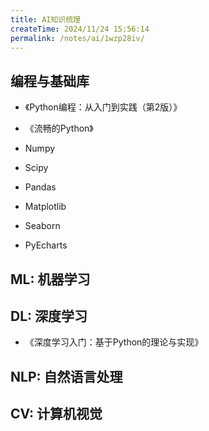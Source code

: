 ```yaml
---
title: AI知识梳理
createTime: 2024/11/24 15:56:14
permalink: /notes/ai/1wzp28iv/
---
```

## 编程与基础库

- 《Python编程：从入门到实践（第2版）》
  
- 《流畅的Python》
  
- Numpy
- Scipy
- Pandas
- Matplotlib
- Seaborn
- PyEcharts

## ML: 机器学习



## DL: 深度学习

- 《深度学习入门：基于Python的理论与实现》

## NLP: 自然语言处理



## CV: 计算机视觉